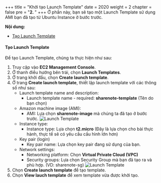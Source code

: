 +++
title = "Khởi tạo Launch Template"
date = 2020
weight = 2
chapter = false
pre = "<b>2. </b>"
+++
Ở phần này, bạn sẽ tạo một Launch Template sử dụng AMI bạn đã tạo từ Ubuntu Instance ở bước trước.

**Nội dung:**
- [Tạo Launch Template](#tạo-launch-template)

#### Tạo Launch Template

Để tạo Launch Template, chúng ta thực hiện như sau:
1. Truy cập vào **EC2 Management Console**.
2. Ở thanh điều hướng bên trái, chọn **Launch Templates**.
3. Ở trang khởi đầu, chọn **Create launch template**.
4. Ở trang **Create launch template**, thiết lập launch template với các thông số như sau:
   - Launch template name and description:
     - Launch template name - required: **sharenote-template** (Tên do bạn chọn)
   - Amazon machine image (AMI):
     - AMI: Lựa chọn **sharenote-image** mà chúng ta đã tạo ở bước trước.
![Launch Template](../../../images/2/2_LaunchTemplate&AMI.png?width=90pc)
   - Instance type:
     - Instance type: Lựa chọn **t2.micro** (Đây là lựa chọn cho bài thực hành, thực tế sẽ có yêu cầu cấu hình lớn hơn)
   - Key pair (login)
     - Key pair name: Lựa chọn key pair đang sử dụng của bạn.
   - Network settings:
     - Networking platform: Chọn **Virtual Private Cloud (VPC)**
     - Security groups: Lựa chọn Security Group mà bạn đã tạo ra và phù hợp. (VD: sharenote-sg)
![Launch Template](../../../images/2/2_Type&Key&Network.png?width=90pc)
5. Chọn **Create launch template** để tạo template.
6. Chọn **View lauch template** để xem template vừa được khởi tạo.

